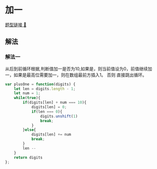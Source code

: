 # 加一
[题型链接 🔗](https://leetcode.cn/problems/plus-one/)

## 解法

### 解法一
从后到前循环根据,判断值加一是否为10,如果是，则当前值设为0，前值继续加一，如果是最高位需要加一，则在数组最前方插入1。 否则 直接跳出循环。
```js
var plusOne = function(digits) {
    let len = digits.length - 1;
    let num = 1;
    while(true){
        if(digits[len] + num === 10){
            digits[len] = 0;
            if(len === 0){
                digits.unshift(1)
                break;
            }
        }else{
            digits[len] += num 
            break;
        }
        len --
    }
    return digits
};
```